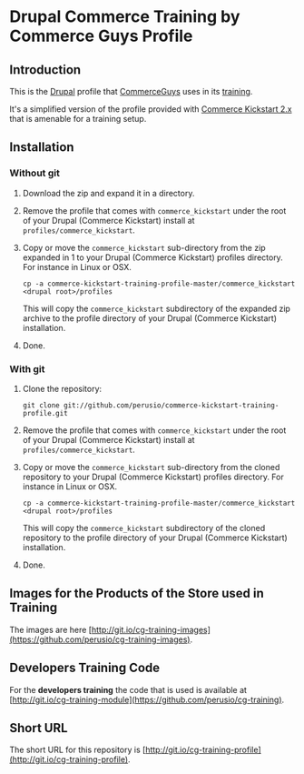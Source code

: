 # Drupal Commerce Training by Commerce Guys Profile

## Introduction

This is the [Drupal](https://drupal.org) profile that
[CommerceGuys](http://commerceguys.com) uses in its
[training](https://marketplace.commerceguys.com/training).

It's a simplified version of the profile provided with
[Commerce Kickstart 2.x](https://drupal.org/project/commerce_kickstart)
that is amenable for a training setup.

## Installation 

### Without git

 1. Download the zip and expand it in a directory.
 
 2. Remove the profile that comes with `commerce_kickstart`
    under the root of your Drupal (Commerce Kickstart) install at
    `profiles/commerce_kickstart`. 
    
 3. Copy or move the `commerce_kickstart` sub-directory from the zip
    expanded in 1 to your Drupal (Commerce Kickstart) profiles
    directory. For instance in Linux or OSX.
    
        cp -a commerce-kickstart-training-profile-master/commerce_kickstart <drupal root>/profiles
    
    This will copy the `commerce_kickstart` subdirectory of the
    expanded zip archive to the profile directory of your Drupal
    (Commerce Kickstart) installation.
    
 4. Done.
 
 
### With git
 
 1. Clone the repository:
        
        git clone git://github.com/perusio/commerce-kickstart-training-profile.git
        
 2. Remove the profile that comes with `commerce_kickstart`
    under the root of your Drupal (Commerce Kickstart) install at
    `profiles/commerce_kickstart`. 
    
 3. Copy or move the `commerce_kickstart` sub-directory from the
    cloned repository to your Drupal (Commerce Kickstart) profiles
    directory. For instance in Linux or OSX.
    
        cp -a commerce-kickstart-training-profile-master/commerce_kickstart <drupal root>/profiles
    
    This will copy the `commerce_kickstart` subdirectory of the
    cloned repository to the profile directory of your Drupal
    (Commerce Kickstart) installation.
    
 4. Done.
 
 ## Images for the Products of the Store used in Training
 
 The images are here [http://git.io/cg-training-images](https://github.com/perusio/cg-training-images).
 
 ## Developers Training Code
 
 For the **developers training** the code that is used is available
 at [http://git.io/cg-training-module](https://github.com/perusio/cg-training).
 
## Short URL

The short URL for this repository is [http://git.io/cg-training-profile](http://git.io/cg-training-profile).
 

